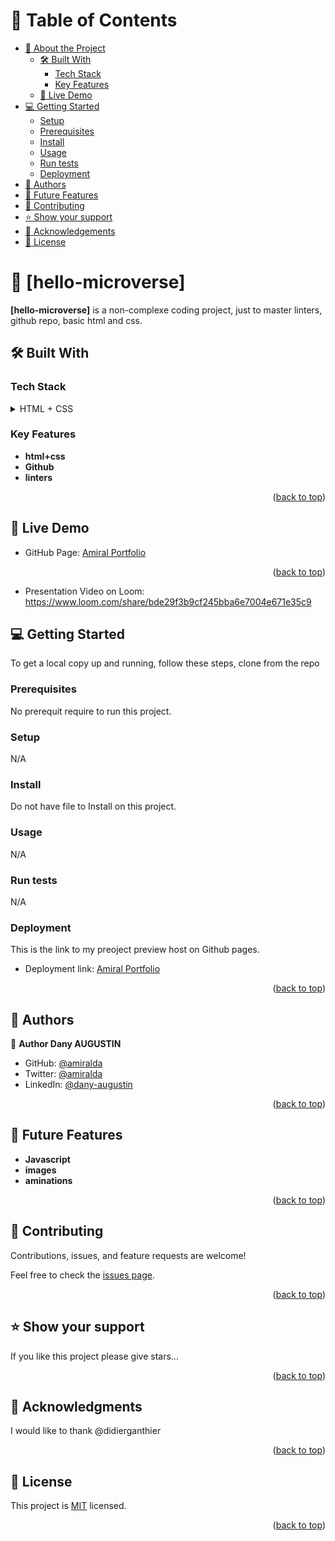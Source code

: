 <a name="readme-top"></a>

# 📗 Table of Contents

- [📖 About the Project](#about-project)
  - [🛠 Built With](#built-with)
    - [Tech Stack](#tech-stack)
    - [Key Features](#key-features)
  - [🚀 Live Demo](#live-demo)
- [💻 Getting Started](#getting-started)
  - [Setup](#setup)
  - [Prerequisites](#prerequisites)
  - [Install](#install)
  - [Usage](#usage)
  - [Run tests](#run-tests)
  - [Deployment](#triangular_flag_on_post-deployment)
- [👥 Authors](#authors)
- [🔭 Future Features](#future-features)
- [🤝 Contributing](#contributing)
- [⭐️ Show your support](#support)
- [🙏 Acknowledgements](#acknowledgements)
- [📝 License](#license)

# 📖 [hello-microverse] <a name="about-project"></a>


**[hello-microverse]** is a non-complexe coding project, just to master linters, github repo, basic html and css.

## 🛠 Built With <a name="html+css"></a>

### Tech Stack <a name="html+css"></a>


<details>
  <summary>HTML + CSS</summary>
</details>

### Key Features <a name="key-features"></a>


- **html+css**
- **Github**
- **linters**

<p align="right">(<a href="#readme-top">back to top</a>)</p>


## 🚀 Live Demo 
- GitHub Page: [Amiral Portfolio](https://amiralda.github.io/amiral-portfolio/)

<p align="right">(<a href="#readme-top">back to top</a>)</p>

- Presentation Video on Loom: https://www.loom.com/share/bde29f3b9cf245bba6e7004e671e35c9 


## 💻 Getting Started <a name="getting-started"></a>


To get a local copy up and running, follow these steps, clone from the repo

### Prerequisites

No prerequit require to run this project.

### Setup

N/A

### Install

Do not have file to Install on this project.

### Usage

N/A

### Run tests

N/A

### Deployment
 
This is the link to my preoject preview host on Github pages.
- Deployment link: [Amiral Portfolio](https://amiralda.github.io/amiral-portfolio/)

<p align="right">(<a href="#readme-top">back to top</a>)</p>

## 👥 Authors <a name="authors"></a>


👤 **Author Dany AUGUSTIN**

- GitHub: [@amiralda](https://github.com/amiralda)
- Twitter: [@amiralda](https://twitter.com/amiralda)
- LinkedIn: [@dany-augustin](https://linkedin.com/in/dany-augustin)


<p align="right">(<a href="#readme-top">back to top</a>)</p>


## 🔭 Future Features <a name="future-features"></a>


- **Javascript**
- **images**
- **aminations**

<p align="right">(<a href="#readme-top">back to top</a>)</p>


## 🤝 Contributing <a name="contributing"></a>

Contributions, issues, and feature requests are welcome!

Feel free to check the [issues page](../../issues/).

<p align="right">(<a href="#readme-top">back to top</a>)</p>


## ⭐️ Show your support <a name="support"></a>


If you like this project please give stars...

<p align="right">(<a href="#readme-top">back to top</a>)</p>


## 🙏 Acknowledgments <a name="acknowledgements"></a>

I would like to thank @didierganthier

<p align="right">(<a href="#readme-top">back to top</a>)</p>


## 📝 License <a name="license"></a>

This project is [MIT](./LICENSE) licensed.
<p align="right">(<a href="#readme-top">back to top</a>)</p>

